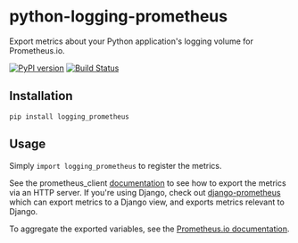 # python-logging-prometheus
Export metrics about your Python application's logging volume for Prometheus.io.

[![PyPI version](https://badge.fury.io/py/logging-prometheus.svg)](http://badge.fury.io/py/logging-prometheus)
[![Build Status](https://travis-ci.org/korfuri/python-logging-prometheus.svg?branch=master)](https://travis-ci.org/korfuri/python-logging-prometheus)

## Installation

```shell
pip install logging_prometheus
```

## Usage

Simply `import logging_prometheus` to register the metrics.

See the prometheus_client
[documentation](https://github.com/prometheus/client_python) to see
how to export the metrics via an HTTP server. If you're using Django,
check out
[django-prometheus](https://github.com/korfuri/django-prometheus)
which can export metrics to a Django view, and exports metrics
relevant to Django.

To aggregate the exported variables, see the [Prometheus.io documentation](http://prometheus.io/).
